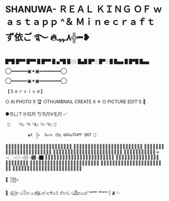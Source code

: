 # SHANUWA-                                                                                                                          ＲＥＡＬ ＫＩＮＧ ＯＦ ｗａｓｔａｐｐ ^＆ Ｍｉｎｅｃｒａｆｔ ず依ご ࿐ 🔥٨ـﮩﮩـ╬━❥

█▀█ █▀▀ █▀▀ █ █▀▀ █ ▄▀█ █░░
█▄█ █▀░ █▀░ █ █▄▄ █ █▀█ █▄▄

◯━━━━━━▣✦▣━━━━━━━━◯

◯━━━━━━▣✦▣━━━━━━━━◯

【﻿Ｓｅｒｖｉｃｅ】

○ AI PHOTO X 🏆
○THUMBNAIL CREATE X ⚘
○ PICTURE EDIT'S 🍃

●卂ㄩㄒ卄ㄖ尺 丂卂尺ᐯ乇尺 ✅

     💚   『S』『h『A』『n『U』💖

              ♟X ᭄✮  ℝ𝓊ｎ ㄖη ᗯᗩᔕTᗩᑭᑭ ᗷOT 🍃

🚫👉🏿👇🏾👇🏾👇🏾👇🏾👇🏾👇🏾👇🏾👇🏾👇🏾👈🏿
🚫👉🏿👉🏾👇🏽👇🏽👇🏽👇🏽👇🏽👇🏽👇🏽👈🏾👈🏿✨
🚫👉🏿👉🏾👉🏽👇🏼👇🏼👇🏼👇🏼👇🏼👈🏽👈🏾👈🏿
🚫👉🏿👉🏾👉🏽👉🏼👇🏻👇🏻👇🏻👈🏼👈🏽👈🏾👈🏿✨
🚫👉🏿👉🏾👉🏽👉🏼👉🏻☠👈🏻👈🏼👈🏽👈🏾👈🏿
🚫👉🏿👉🏾👉🏽👉🏼👆🏻👆🏻👆🏻👈🏼👈🏽👈🏾👈🏿✨
🚫👉🏿👉🏾👉🏽👆🏼👆🏼👆🏼👆🏼👆🏼👈🏽👈🏾👈🏿
🚫👉🏿👉🏾👆🏽👆🏽👆🏽👆🏽👆🏽👆🏽👆🏽👈🏾👈🏿✨
🚫👉🏿👆🏾👆🏾👆🏾👆🏾👆🏾👆🏾👆🏾👆🏾👆🏾👈🏿
🚫👉🏿👆🏿👆🏿👆🏿👆🏿👆🏿👆🏿👆🏿👆🏿👆🏿👈🏿✨

💖 𓊉꧂

🍁 රග⃞න චරිත ගො⃠ඩක් අත⃛⃑⃑රේ නිහඩ චරි⃤තයක් ᶜʸᵇᵉʳ ˢʰᵃⁿᵘ | 🫂✨
